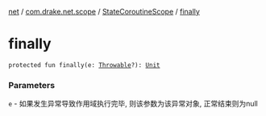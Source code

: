 [net](../../index.md) / [com.drake.net.scope](../index.md) / [StateCoroutineScope](index.md) / [finally](./finally.md)

# finally

`protected fun finally(e: `[`Throwable`](https://kotlinlang.org/api/latest/jvm/stdlib/kotlin/-throwable/index.html)`?): `[`Unit`](https://kotlinlang.org/api/latest/jvm/stdlib/kotlin/-unit/index.html)

### Parameters

`e` - 如果发生异常导致作用域执行完毕, 则该参数为该异常对象, 正常结束则为null